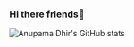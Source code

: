 ### Hi there friends👋

<!--
**anupamadh/anupamadh** is a ✨ _special_ ✨ repository because its `README.md` (this file) appears on your GitHub profile.

Here are some ideas to get you started:

- 🔭 I’m currently working on ...
- 🌱 I’m currently learning ...
- 👯 I’m looking to collaborate on ...
- 🤔 I’m looking for help with ...
- 💬 Ask me about ...
- 📫 How to reach me: ...
- 😄 Pronouns: ...
- ⚡ Fun fact: ...
-->
<p align="center">

![Anupama Dhir's GitHub stats]("https://github-readme-stats.vercel.app/api?username=anupamadh&show_icons=true&theme=tokyonight&count_private=true")

</p>
